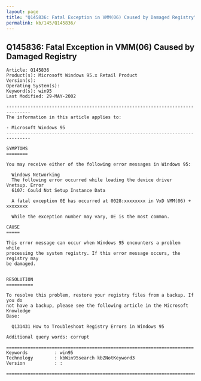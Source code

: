 ```yaml
---
layout: page
title: "Q145836: Fatal Exception in VMM(06) Caused by Damaged Registry"
permalink: kb/145/Q145836/
---
```


## Q145836: Fatal Exception in VMM(06) Caused by Damaged Registry

	Article: Q145836
	Product(s): Microsoft Windows 95.x Retail Product
	Version(s): 
	Operating System(s): 
	Keyword(s): win95
	Last Modified: 29-MAY-2002
	
	-------------------------------------------------------------------------------
	The information in this article applies to:
	
	- Microsoft Windows 95 
	-------------------------------------------------------------------------------
	
	SYMPTOMS
	========
	
	You may receive either of the following error messages in Windows 95:
	
	  Windows Networking
	  The following error occurred while loading the device driver Vnetsup. Error
	  6107: Could Not Setup Instance Data
	
	  A fatal exception 0E has occurred at 0028:xxxxxxxx in VxD VMM(06) + xxxxxxxx
	
	  While the exception number may vary, 0E is the most common.
	
	CAUSE
	=====
	
	This error message can occur when Windows 95 encounters a problem while
	processing the system registry. If this error message occurs, the registry may
	be damaged.
	
	
	RESOLUTION
	==========
	
	To resolve this problem, restore your registry files from a backup. If you do
	not have a backup, please see the following article in the Microsoft Knowledge
	Base:
	
	  Q131431 How to Troubleshoot Registry Errors in Windows 95
	
	Additional query words: corrupt
	
	======================================================================
	Keywords          : win95 
	Technology        : kbWin95search kbZNotKeyword3
	Version           : :
	
	=============================================================================
	
